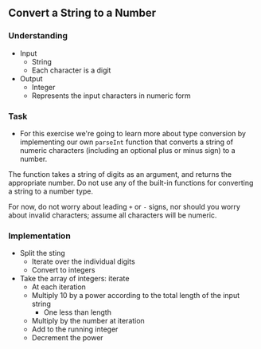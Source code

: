 ## Convert a String to a Number

### Understanding
- Input
  + String
  + Each character is a digit
- Output
  + Integer
  + Represents the input characters in numeric form

### Task
- For this exercise we're going to learn more about type conversion by implementing our own `parseInt` function that converts a string of numeric characters (including an optional plus or minus sign) to a number.

The function takes a string of digits as an argument, and returns the appropriate number. Do not use any of the built-in functions for converting a string to a number type.

For now, do not worry about leading `+` or `-` signs, nor should you worry about invalid characters; assume all characters will be numeric.

### Implementation
- Split the sting
  + Iterate over the individual digits
  + Convert to integers
- Take the array of integers: iterate
  + At each iteration
  + Multiply 10 by a power according to the total length of the input string
    * One less than length
  + Multiply by the number at iteration
  + Add to the running integer
  + Decrement the power